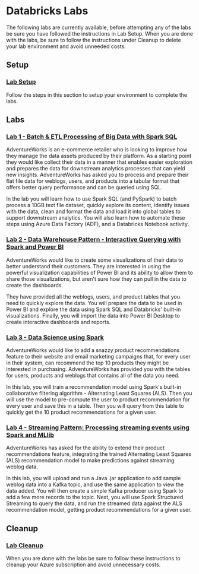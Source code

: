# Databricks Labs

The following labs are currently available, before attempting any of the labs be sure you have followed the instructions in Lab Setup. When you are done with the labs, be sure to follow the instructions under Cleanup to delete your lab environment and avoid unneeded costs.

## Setup

### [Lab Setup](Setup/Environment-Setup.md)

Follow the steps in this section to setup your environment to complete the labs.

## Labs

### [Lab 1 - Batch & ETL Processing of Big Data with Spark SQL](Labs/Lab01/Lab01.md)

AdventureWorks is an e-commerce retailer who is looking to improve how they manage the data assets produced by their platform. As a starting point they would like collect their data in a manner that enables easier exploration and prepares the data for downstream analytics processes that can yield new insights. AdventureWorks has asked you to process and prepare their flat file data for weblogs, users, and products into a tabular format that offers better query performance and can be queried using SQL.

In the lab you will learn how to use Spark SQL (and PySpark) to batch process a 10GB text file dataset, quickly explore its content, identify issues with the data, clean and format the data and load it into global tables to support downstream analytics. You will also learn how to automate these steps using Azure Data Factory (ADF), and a Databricks Notebook activity.

### [Lab 2 - Data Warehouse Pattern - Interactive Querying with Spark and Power BI](Labs/Lab02/Lab02.md)

AdventureWorks would like to create some visualizations of their data to better understand their customers. They are interested in using the powerful visualization capabilities of Power BI and its ability to allow them to share those visualizations, but aren't sure how they can pull in the data to create the dashboards.

They have provided all the weblogs, users, and product tables that you need to quickly explore the data. You will prepare the data to be used in Power BI and explore the data using Spark SQL and Databricks' built-in visualizations. Finally, you will import the data into Power BI Desktop to create interactive dashboards and reports.

### [Lab 3 - Data Science using Spark](Labs/Lab03/Lab03.md)

AdventureWorks would like to add a snazzy product recommendations feature to their website and email marketing campaigns that, for every user in their system, can recommend the top 10 products they might be interested in purchasing. AdventureWorks has provided you with the tables for users, products and weblogs that contains all of the data you need.

In this lab, you will train a recommendation model using Spark's built-in collaborative filtering algorithm - Alternating Least Squares (ALS). Then you will use the model to pre-compute the user to product recommendation for every user and save this in a table. Then you will query from this table to quickly get the 10 product recommendations for a given user.

### [Lab 4 - Streaming Pattern: Processing streaming events using Spark and MLlib](Labs/Lab04/Lab04.md)

AdventureWorks has asked for the ability to extend their product recommendations feature, integrating the trained Alternating Least Squares (ALS) recommendation model to make predictions against streaming weblog data.

In this lab, you will upload and run a Java .jar application to add sample weblog data into a Kafka topic, and use the same application to view the data added. You will then create a simple Kafka producer using Spark to add a few more records to the topic. Next, you will use Spark Structured Streaming to query the data, and run the streamed data against the ALS recommendation model, getting product recommendations for a given user.

## Cleanup

### [Lab Cleanup](Setup/Environment-Cleanup.md)

When you are done with the labs be sure to follow these instructions to cleanup your Azure subscription and avoid unnecessary costs.
